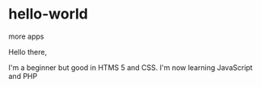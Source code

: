 # hello-world
more apps

Hello there,

I'm a beginner but good in HTMS 5 and CSS. I'm now learning JavaScript and PHP

